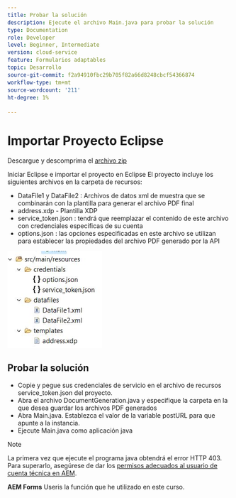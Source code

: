 ```yaml
---
title: Probar la solución
description: Ejecute el archivo Main.java para probar la solución
type: Documentation
role: Developer
level: Beginner, Intermediate
version: cloud-service
feature: Formularios adaptables
topic: Desarrollo
source-git-commit: f2a94910fbc29b705f82a66d8248cbcf54366874
workflow-type: tm+mt
source-wordcount: '211'
ht-degree: 1%

---
```



# Importar Proyecto Eclipse

Descargue y descomprima el [archivo zip](./assets/aem-forms-doc-gen.zip)

Iniciar Eclipse e importar el proyecto en Eclipse
El proyecto incluye los siguientes archivos en la carpeta de recursos:

* DataFile1 y DataFile2 : Archivos de datos xml de muestra que se combinarán con la plantilla para generar el archivo PDF final
* address.xdp - Plantilla XDP
* service_token.json : tendrá que reemplazar el contenido de este archivo con credenciales específicas de su cuenta
* options.json : las opciones especificadas en este archivo se utilizan para establecer las propiedades del archivo PDF generado por la API

![resources-file](./assets/resource-files.JPG)

## Probar la solución

* Copie y pegue sus credenciales de servicio en el archivo de recursos service_token.json del proyecto.
* Abra el archivo DocumentGeneration.java y especifique la carpeta en la que desea guardar los archivos PDF generados
* Abra Main.java. Establezca el valor de la variable postURL para que apunte a la instancia.
* Ejecute Main.java como aplicación java

>[!NOTE]
> La primera vez que ejecute el programa java obtendrá el error HTTP 403. Para superarlo, asegúrese de dar los [permisos adecuados al usuario de cuenta técnica en AEM](https://experienceleague.adobe.com/docs/experience-manager-learn/getting-started-with-aem-headless/authentication/service-credentials.html?lang=en#configure-access-in-aem).

**AEM Forms** Useris la función que he utilizado en este curso.

